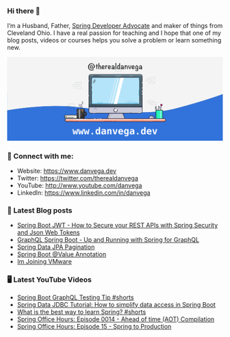 ### Hi there 👋

I’m a Husband, Father, [Spring Developer Advocate](https://tanzu.vmware.com/developer/advocates/) and maker of things from Cleveland Ohio. I have a real passion for teaching and I hope that one of my blog posts, videos or courses helps you solve a problem or learn something new.

![Profile Header](./github_profile_header.png)

### 🤝 Connect with me:

- Website: https://www.danvega.dev
- Twitter: https://twitter.com/therealdanvega
- YouTube: http://www.youtube.com/danvega
- LinkedIn: https://www.linkedin.com/in/danvega

### 📝 Latest Blog posts

<!-- BLOG-POST-LIST:START -->
- [Spring Boot JWT - How to Secure your REST APIs with Spring Security and Json Web Tokens](https://www.danvega.dev/blog/2022/09/06/spring-security-jwt)
- [GraphQL Spring Boot - Up and Running with Spring for GraphQL](https://www.danvega.dev/blog/2022/05/17/spring-for-graphql)
- [Spring Data JPA Pagination](https://www.danvega.dev/blog/2022/05/12/spring-data-jpa-pagination)
- [Spring Boot @Value Annotation](https://www.danvega.dev/blog/2022/05/11/spring-boot-value-annotation)
- [Im Joining VMware](https://www.danvega.dev/blog/2022/01/24/im-joining-vmware)
<!-- BLOG-POST-LIST:END -->

### 🖥 Latest YouTube Videos

<!-- YOUTUBE:START -->
- [Spring Boot GraphQL Testing Tip #shorts](https://www.youtube.com/watch?v=7qdyalH7mf4)
- [Spring Data JDBC Tutorial: How to simplify data access in Spring Boot](https://www.youtube.com/watch?v=l_T0nQNbFiM)
- [What is the best way to learn Spring? #shorts](https://www.youtube.com/watch?v=JetJaKkDLoE)
- [Spring Office Hours: Episode 0014 - Ahead of time &lpar;AOT&rpar; Compilation](https://www.youtube.com/watch?v=QPTSDrEJztg)
- [Spring Office Hours: Episode 15 - Spring to Production](https://www.youtube.com/watch?v=1cLu3sz56wY)
<!-- YOUTUBE:END -->
